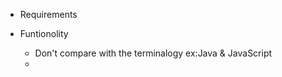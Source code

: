 * Requirements

* Funtionolity
    * Don't compare with the terminalogy ex:Java & JavaScript
    * 
